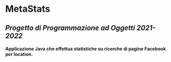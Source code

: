 # **MetaStats**
## _Progetto di Programmazione ad Oggetti 2021-2022_
#### Applicazione Java che effettua statistiche su ricerche di pagine Facebook per location.


